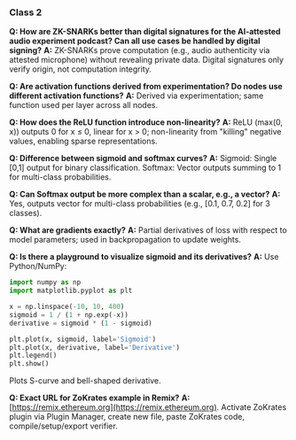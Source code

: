 ### Class 2

**Q: How are ZK-SNARKs better than digital signatures for the AI-attested audio experiment podcast? Can all use cases be handled by digital signing?**
**A:** ZK-SNARKs prove computation (e.g., audio authenticity via attested microphone) without revealing private data. Digital signatures only verify origin, not computation integrity.

**Q: Are activation functions derived from experimentation? Do nodes use different activation functions?**
**A:** Derived via experimentation; same function used per layer across all nodes.

**Q: How does the ReLU function introduce non-linearity?**
**A:** ReLU (max(0, x)) outputs 0 for x ≤ 0, linear for x > 0; non-linearity from "killing" negative values, enabling sparse representations.

**Q: Difference between sigmoid and softmax curves?**
**A:** Sigmoid: Single [0,1] output for binary classification. Softmax: Vector outputs summing to 1 for multi-class probabilities.

**Q: Can Softmax output be more complex than a scalar, e.g., a vector?**
**A:** Yes, outputs vector for multi-class probabilities (e.g., [0.1, 0.7, 0.2] for 3 classes).

**Q: What are gradients exactly?**
**A:** Partial derivatives of loss with respect to model parameters; used in backpropagation to update weights.

**Q: Is there a playground to visualize sigmoid and its derivatives?**
**A:** Use Python/NumPy:

```python
import numpy as np
import matplotlib.pyplot as plt

x = np.linspace(-10, 10, 400)
sigmoid = 1 / (1 + np.exp(-x))
derivative = sigmoid * (1 - sigmoid)

plt.plot(x, sigmoid, label='Sigmoid')
plt.plot(x, derivative, label='Derivative')
plt.legend()
plt.show()
```

Plots S-curve and bell-shaped derivative.

**Q: Exact URL for ZoKrates example in Remix?**
**A:** [https://remix.ethereum.org](https://remix.ethereum.org). Activate ZoKrates plugin via Plugin Manager, create new file, paste ZoKrates code, compile/setup/export verifier.
